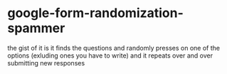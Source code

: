 # google-form-randomization-spammer
the gist of it is it finds the questions and randomly presses on one of the options (exluding ones you have to write) and it  repeats over and over submitting new responses 
